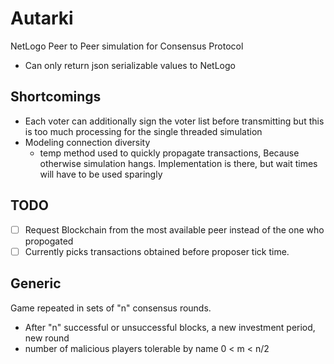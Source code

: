 # Autarki
NetLogo Peer to Peer simulation for Consensus Protocol
- Can only return json serializable values to NetLogo

## Shortcomings
- Each voter can additionally sign the voter list before transmitting 
but this is too much processing for the single threaded simulation
- Modeling connection diversity
    - temp method used to quickly propagate transactions, Because otherwise 
    simulation hangs. Implementation is there, but wait times will have to be used sparingly 

## TODO
- [ ] Request Blockchain from the most available peer instead of the one who propogated 
- [ ] Currently picks transactions obtained before proposer tick time.
## Generic

Game repeated in sets of "n" consensus rounds. 
- After "n" successful or unsuccessful blocks, a new investment period, new round
- number of malicious players tolerable by name  0 < m < n/2 
  
